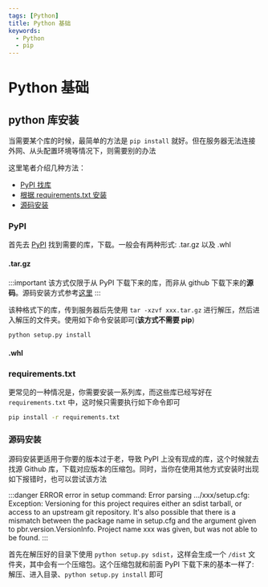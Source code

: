 ```yaml
---
tags: [Python]
title: Python 基础
keywords:
  - Python
  - pip
---
```


# Python 基础


## python 库安装

当需要某个库的时候，最简单的方法是 `pip install` 就好。但在服务器无法连接外网、从头配置环境等情况下，则需要别的办法

这里笔者介绍几种方法：

- [PyPI 找库](/docs/Python/Basic#pypi)
- [根据 requirements.txt 安装](/docs/Python/Basic#requirementstxt)
- [源码安装](/docs/Python/Basic#源码安装)

### PyPI

首先去 [PyPI] 找到需要的库，下载。一般会有两种形式: .tar.gz 以及 .whl

#### .tar.gz

:::important
该方式仅限于从 PyPI 下载下来的库，而非从 github 下载下来的**源码**。源码安装方式参考[这里](/docs/Python/Basic/#源码安装)
:::

该种格式下的库，传到服务器后先使用 `tar -xzvf xxx.tar.gz` 进行解压，然后进入解压的文件夹。使用如下命令安装即可(**该方式不需要 pip**)

```python title="安装 package"
python setup.py install
```

#### .whl

### requirements.txt

更常见的一种情况是，你需要安装一系列库，而这些库已经写好在 `requirements.txt` 中，这时候只需要执行如下命令即可

```bash
pip install -r requirements.txt
```

### 源码安装

源码安装更适用于你要的版本过于老，导致 PyPI 上没有现成的库，这个时候就去找源 Github 库，下载对应版本的压缩包。同时，当你在使用其他方式安装时出现如下报错时，也可以尝试该方法

:::danger ERROR
error in setup command: Error parsing .../xxx/setup.cfg: Exception: Versioning for this project requires either an sdist tarball, or access to an upstream git repository. It's also possible that there is a mismatch between the package name in setup.cfg and the argument given to pbr.version.VersionInfo. Project name xxx was given, but was not able to be found.
:::

首先在解压好的目录下使用 `python setup.py sdist`，这样会生成一个 `/dist` 文件夹，其中会有一个压缩包。这个压缩包就和前面 PyPI 下载下来的基本一样了: 解压、进入目录、`python setup.py install` 即可

[PyPI]: https://pypi.org/